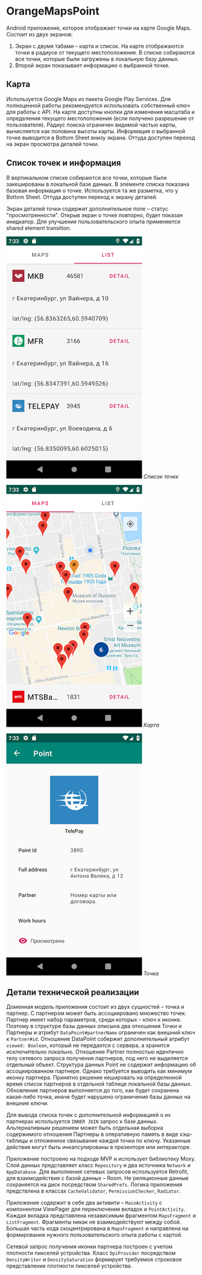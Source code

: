 # OrangeMapsPoint

Android приложение, которое отображает точки на карте Google Maps. Состоит из двух экранов:

1. Экран с двумя табами – карта и список.
На карте отображаются точки в радиусе от текущего местоположения.
В списке собираются все точки, которые были загружены в локальную базу данных.
1. Второй экран показывает информацию о выбранной точке.

## Карта

Используется Google Maps из пакета Google Play Services. Для полноценной работы рекомендуется
использовать собственный ключ для работы с API. На карте доступны кнопки для изменения масштаба и
определения текущего местоположения (если получено разрешение от пользователя).
Радиус поиска ограничен видимой частью карты, вычисляется как половина высоты карты.
Информация о выбранной точке выводится в Bottom Sheet внизу экрана.
Оттуда доступен переход на экран просмотра деталей точки.

## Список точек и информация

В вертикальном списке собираются все точки, которые были закешированы в локальной базе данных.
В элементе списка показана базовая информация о точке. Используется та же разметка, что у Bottom Sheet.
Оттуда доступен переход к экрану деталей.

Экран деталей точки содержит дополнительное поле – статус "просмотренности".
Открыв экран о точке повторно, будет показан инидкатор. Для улучшения пользовательского опыта
применяется shared element transition.

![Список точек](/art/list.png)
*Список точек*

![Карта](/art/map.png)
*Карта*

![Точка](/art/point.png)
*Точка*

## Детали технической реализации

Доменная модель приложения состоит из двух сущностей – точка и партнер.
С партнером может быть ассоциировано множество точек.
Партнер имеет набор параметров, среди которых – ключ к иконке.
Поэтому в структуре базы данных описына два отношения Точки и Партнеры
и атрибут `DataPoint#partnerName` ограничен как внешний ключ к `Partner#id`.
Отношение DataPoint собержит дополнительный атрибут `viewed: Boolean`, который не передается с сервера,
а хранится исключительно локально. Отношение Partner полностью идентично телу сетевого запроса
получения партнеров, под него не выделяется отдельный объект.
Структура данных Point не содержит информацию об ассоциированном партнере.
Однако требуется выводить как минимум иконку партнера. Принятно решение кешировать
на определенной время список партнеров в отдельной таблице локальной базы данных.
Обновление партнеров выполняется до того, как будет сохранена какая-либо точка, иначе будет
нарушено ограничения базы данных на внешние ключи.

Для вывода списка точек с дополнительной информацией о их партнерах используется `INNER JOIN` запрос к
базе данных. Альтернативным решением может быть отдельная выборка содержимого отношения Партнеры
в оперативную память в виде хэш-таблицы и отложенное связывание каждой точки по ключу.
Указанные действия могут быть инкапсулированы в презенторе или интеракторе.

Приложение построено на подходе MVP и использует библиотеку Moxy.
Слой данных представляет класс `Repository` и два источника `Network` и `AppDatabase`.
Для выполнения сетевых запросов используется Retrofit, для взаимодействия с базой данных – Room.
Не реляционные данные сохраняется на диск посредством `SharedPrefs`.
Логика приложения предствлена в классах `CacheValidator`, `PermissionChecker`, `Radiator`.

Приложение содержит в себе два активити –
`MainActivity` с компонентом ViewPager для переключения вкладок и `PointActivity`.
Каждая вкладка представлена независимым фрагментом `MapsFragment` и `ListFragment`.
Фрагменты никак не взаимодействуют между собой.
Большая часть кода скоцентрирована в `MapsFragment` и направлена на формирование
нужного пользовательского опыта работы с картой.

Сетевой запрос получения иконки партнера построен с учетом плотности пикселей устройства.
Класс `DpiProvider` посредством `DensityWriter` и `DensitySaturation` формирует требуемое строковое
представление плотности пикселей устройства.